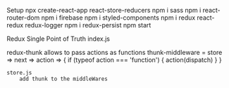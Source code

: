 Setup
    npx create-react-app react-store-reducers
        npm i sass      npm i react-router-dom      npm i firebase
        npm i styled-components
        npm i redux react-redux redux-logger
        npm i redux-persist
    npm start     

Redux
    Single Point of Truth
    index.js    <Provider store={store}>

redux-thunk
    allows to pass actions as functions
        thunk-middleware = store => next => action => {
            if (typeof action === 'function') {
                action(dispatch)
            }
        }
    
    store.js
        add thunk to the middleWares
    
    

